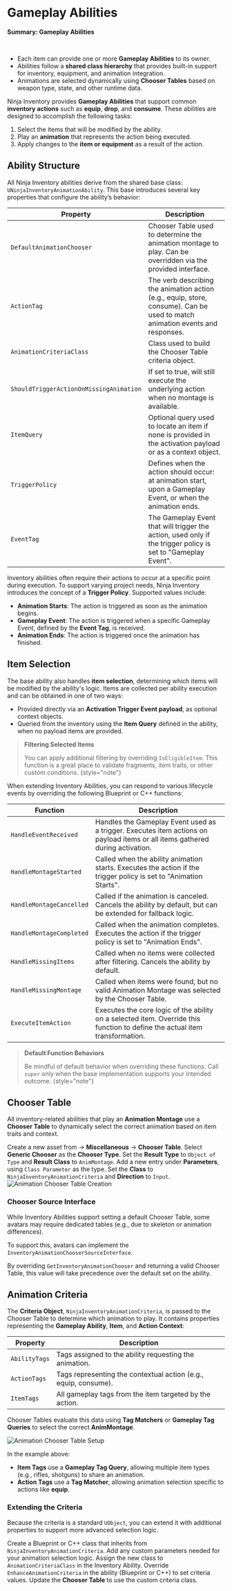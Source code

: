 # Gameplay Abilities
<primary-label ref="inventory"/>

<tldr> 
    <p><b>Summary: Gameplay Abilities</b></p> 
    <br/>
    <ul> 
        <li>Each item can provide one or more <b>Gameplay Abilities</b> to its owner.</li> 
        <li>Abilities follow a <b>shared class hierarchy</b> that provides built-in support for inventory, equipment, and animation integration.</li> 
        <li>Animations are selected dynamically using <b>Chooser Tables</b> based on weapon type, state, and other runtime data.</li>
    </ul> 
</tldr>

Ninja Inventory provides **Gameplay Abilities** that support common **inventory actions** such as **equip**, **drop**,
and **consume**. These abilities are designed to accomplish the following tasks:

1. Select the items that will be modified by the ability.
2. Play an **animation** that represents the action being executed.
3. Apply changes to the **item or equipment** as a result of the action.

## Ability Structure

All Ninja Inventory abilities derive from the shared base class: `UNinjaInventoryAnimationAbility`. This base introduces
several key properties that configure the ability’s behavior:

| Property                                | Description                                                                                                                  |
|-----------------------------------------|------------------------------------------------------------------------------------------------------------------------------|
| `DefaultAnimationChooser`               | Chooser Table used to determine the animation montage to play. Can be overridden via the provided interface.                 |
| `ActionTag`                             | The verb describing the animation action (e.g., equip, store, consume). Can be used to match animation events and responses. |
| `AnimationCriteriaClass`                | Class used to build the Chooser Table criteria object.                                                                       |
| `ShouldTriggerActionOnMissingAnimation` | If set to true, will still execute the underlying action when no montage is available.                                       |
| `ItemQuery`                             | Optional query used to locate an item if none is provided in the activation payload or as a context object.                  |
| `TriggerPolicy`                         | Defines when the action should occur: at animation start, upon a Gameplay Event, or when the animation ends.                 |
| `EventTag`                              | The Gameplay Event that will trigger the action, used only if the trigger policy is set to "Gameplay Event".                 |

Inventory abilities often require their actions to occur at a specific point during execution. To support varying project
needs, Ninja Inventory introduces the concept of a **Trigger Policy**. Supported values include:

- **Animation Starts**: The action is triggered as soon as the animation begins.
- **Gameplay Event**: The action is triggered when a specific Gameplay Event, defined by the **Event Tag**, is received.
- **Animation Ends**: The action is triggered once the animation has finished.

## Item Selection

The base ability also handles **item selection**, determining which items will be modified by the ability's logic. Items
are collected per ability execution and can be obtained in one of two ways:

- Provided directly via an **Activation Trigger Event payload**, as optional context objects.
- Queried from the inventory using the **Item Query** defined in the ability, when no payload items are provided.

> **Filtering Selected Items**
>
> You can apply additional filtering by overriding `IsEligibleItem`. This function is a great place to validate fragments, 
> item traits, or other custom conditions.
{style="note"}

When extending Inventory Abilities, you can respond to various lifecycle events by overriding the following Blueprint or C++ functions:

| Function                 | Description                                                                                                                                                     |
|--------------------------|-----------------------------------------------------------------------------------------------------------------------------------------------------------------|
| `HandleEventReceived`    | Handles the Gameplay Event used as a trigger. Executes item actions on payload items or all items gathered during activation.                                   |
| `HandleMontageStarted`   | Called when the ability animation starts. Executes the action if the trigger policy is set to "Animation Starts".                                               |
| `HandleMontageCancelled` | Called if the animation is canceled. Cancels the ability by default, but can be extended for fallback logic.                                                    |
| `HandleMontageCompleted` | Called when the animation completes. Executes the action if the trigger policy is set to "Animation Ends".                                                      |
| `HandleMissingItems`     | Called when no items were collected after filtering. Cancels the ability by default.                                                                            |
| `HandleMissingMontage`   | Called when items were found, but no valid Animation Montage was selected by the Chooser Table.                                                                 |
| `ExecuteItemAction`      | Executes the core logic of the ability on a selected item. Override this function to define the actual item transformation.                                     |

> **Default Function Behaviors**
>
> Be mindful of default behavior when overriding these functions. Call `super` only when the base implementation supports 
> your intended outcome.
{style="note"}

## Chooser Table

All inventory-related abilities that play an **Animation Montage** use a **Chooser Table** to dynamically select the
correct animation based on item traits and context.

<procedure title="Creating the Animation Chooser Table" collapsible="true" default-state="expanded">
    <step>Create a new asset from → <b>Miscellaneous</b> → <b>Chooser Table</b>.</step>
    <step>Select <b>Generic Chooser</b> as the <b>Chooser Type</b>.</step>
    <step>Set the <b>Result Type</b> to <code>Object of Type</code> and <b>Result Class</b> to <code>AnimMontage</code>.</step>
    <step>Add a new entry under <b>Parameters</b>, using <code>Class Parameter</code> as the type.</step>
    <step>Set the <b>Class</b> to <code>NinjaInventoryAnimationCriteria</code> and <b>Direction</b> to <code>Input</code>.</step>
    <img src="inv_gameplay_chooser_create.png" alt="Animation Chooser Table Creation" border-effect="line"/>
</procedure>

### Chooser Source Interface

While Inventory Abilities support setting a default Chooser Table, some avatars may require dedicated tables (e.g., due 
to skeleton or animation differences).

To support this, avatars can implement the `InventoryAnimationChooserSourceInterface`.

By overriding `GetInventoryAnimationChooser` and returning a valid Chooser Table, this value will take precedence over 
the default set on the ability.

## Animation Criteria

The **Criteria Object**, `NinjaInventoryAnimationCriteria`, is passed to the Chooser Table to determine which animation 
to play. It contains properties representing the **Gameplay Ability**, **Item**, and **Action Context**:

| Property      | Description                                                                            |
|---------------|----------------------------------------------------------------------------------------|
| `AbilityTags` | Tags assigned to the ability requesting the animation.                                 |
| `ActionTags`  | Tags representing the contextual action (e.g., equip, consume).                        |
| `ItemTags`    | All gameplay tags from the item targeted by the action.                                |

Chooser Tables evaluate this data using **Tag Matchers** or **Gameplay Tag Queries** to select the correct **AnimMontage**.

<img src="inv_gameplay_chooser_setup.png" alt="Animation Chooser Table Setup" border-effect="line"/>

In the example above:

- **Item Tags** use a **Gameplay Tag Query**, allowing multiple item types (e.g., rifles, shotguns) to share an animation.
- **Action Tags** use a **Tag Matcher**, allowing animation selection specific to actions like **equip**.

### Extending the Criteria
<secondary-label ref="advanced"/>

Because the criteria is a standard `UObject`, you can extend it with additional properties to support more advanced
selection logic.

<procedure title="Enabling a Custom Animation Criteria" collapsible="true" default-state="expanded">
    <step>Create a Blueprint or C++ class that inherits from <code>NinjaInventoryAnimationCriteria</code>.</step>
    <step>Add any custom parameters needed for your animation selection logic.</step>
    <step>Assign the new class to <code>AnimationCriteriaClass</code> in the Inventory Ability.</step>
    <step>Override <code>EnhanceAnimationCriteria</code> in the ability (Blueprint or C++) to set criteria values.</step>
    <step>Update the <b>Chooser Table</b> to use the custom criteria class.</step>
</procedure>

